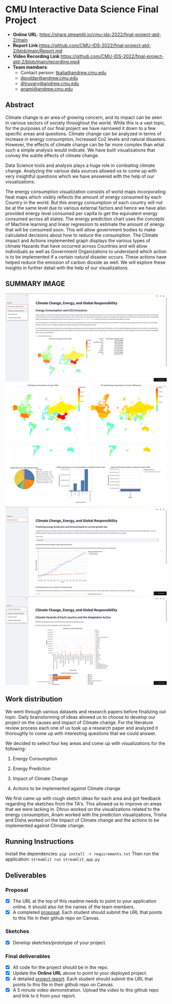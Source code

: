 # CMU Interactive Data Science Final Project

* **Online URL**: https://share.streamlit.io/cmu-ids-2022/final-project-atd-2/main
* **Report Link**:https://github.com/CMU-IDS-2022/final-project-atd-2/blob/main/Report.md
* **Video Recording Link**:https://github.com/CMU-IDS-2022/final-project-atd-2/blob/main/recording.mp4
* **Team members**:
  * Contact person: tkalia@andrew.cmu.edu 
  * dpoddar@andrew.cmu.edu 
  * dhruvary@andrew.cmu.edu 
  * anami@andrew.cmu.edu 
  
## Abstract
Climate change is an area of growing concern, and its impact can be seen in various sectors of society throughout the world. While this is a vast topic, for the purposes of our final project we have narrowed it down to a few specific areas and questions. Climate change can be analyzed in terms of increase in energy consumption, increased Co2 levels and natural disasters. However, the effects of climate change can be far more complex than what such a simple analysis would indicate. We have built visualizations that convey the subtle effects of climate change.

Data Science tools and analysis plays a huge role in combating climate change. Analyzing the various data sources allowed us to come up with very insightful questions which we have answered with the help of our visualizations. 

The energy consumption visualization consists of world maps incorporating heat maps which visibly reflects the amount of energy consumed by each Country in the world. But this energy consumption of each country will not be at the same level due to various external factors and hence we have also provided energy level consumed per capita to get the equivalent energy consumed across all states.
The energy prediction chart uses the concepts of Machine learning and linear regression to estimate the amount of energy that will be consumed soon. This will allow government bodies to make calculated decisions about how to reduce the consumption.
The Climate impact and Actions implemented graph displays the various types of climate Hazards that have occurred across Countries and will allow individuals as well as Government Organizations to understand which action is to be implemented if a certain natural disaster occurs. These actions have helped reduce the emission of carbon dioxide as well.
We will explore these insights in further detail with the help of our visualizations.

## SUMMARY IMAGE

![](img/Summary1.png)
![](img/Summary4.png)
![](img/Summary5.png)  
![](img/Summary3.png)
![](img/Summary2.png)

## Work distribution

We went through various datasets and research papers before finalizing out topic. Daily brainstorming of ideas allowed us to choose to develop our project on the causes and impact of Climate change. For the literature review process each one of us took up a research paper and analyzed it thoroughly to come up with interesting questions that we could answer.

We decided to select four key areas and come up with visualizations for the following:

1)  Energy Consumption

2)  Energy Prediction

3)  Impact of Climate Change

4)  Actions to be implemented against Climate change

We first came up with rough sketch ideas for each area and got feedback regarding the sketches from the TA's. This allowed us to improve on areas that we were lacking in.
Dhruv worked on the visualizations related to the energy consumption, Anam worked with the prediction visualizations, Trisha and Disha worked on the Impact of Climate change and the actions to be implemented against Climate change.

## Running Instructions
Install the dependencies:
`pip install -r requirements.txt`
Then run the application:
`streamlit run streamlit_app.py`

## Deliverables

### Proposal

- [X] The URL at the top of this readme needs to point to your application online. It should also list the names of the team members.
- [X] A completed [proposal](Proposal.md). Each student should submit the URL that points to this file in their github repo on Canvas.

### Sketches

- [X] Develop sketches/prototype of your project.

### Final deliverables

- [X] All code for the project should be in the repo.
- [X] Update the **Online URL** above to point to your deployed project.
- [X] A detailed [project report](Report.md).  Each student should submit the URL that points to this file in their github repo on Canvas.
- [X] A 5 minute video demonstration.  Upload the video to this github repo and link to it from your report.
